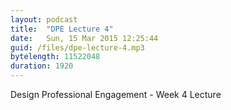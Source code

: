 ```yaml
---
layout: podcast
title:  "DPE Lecture 4"
date:   Sun, 15 Mar 2015 12:25:44
guid: /files/dpe-lecture-4.mp3
bytelength: 11522048
duration: 1920
---
```

Design Professional Engagement - Week 4 Lecture